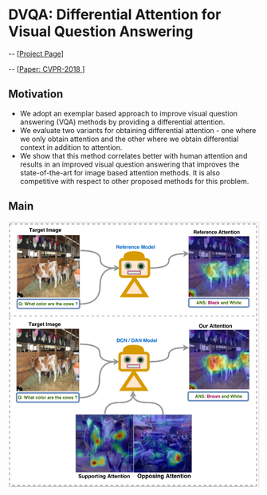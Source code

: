 # DVQA: Differential Attention for Visual Question Answering

-- [[Project Page](https://badripatro.github.io/DVQA/)]

-- [[Paper: CVPR-2018 ](http://openaccess.thecvf.com/content_cvpr_2018/html/3451.html)]

## Motivation
-   We adopt an exemplar based approach to improve visual question answering (VQA) methods by providing a differential attention.
-   We evaluate two variants for obtaining differential attention - one where we only obtain attention and the other where we obtain differential context in addition to attention.
-    We show that this method correlates better with human attention and results in an improved visual question answering that improves the state-of-the-art for image based attention methods. It is also competitive with respect to other proposed methods for this problem.

## Main

<p align="center">
 <img src="images/cvpr_intro.png" width="600">
</p>
